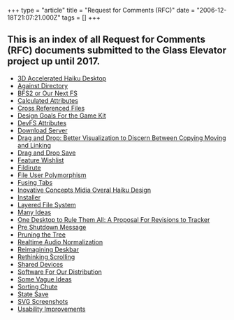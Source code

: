 +++
type = "article"
title = "Request for Comments (RFC)"
date = "2006-12-18T21:07:21.000Z"
tags = []
+++

## This is an index of all Request for Comments (RFC) documents submitted to the Glass Elevator project up until 2017.

- [3D Accelerated Haiku Desktop](3d_accelerated_haiku_desktop/)
- [Against Directory](against_directories/)
- [BFS2 or Our Next FS](bfs2_or_our_next_fs/)
- [Calculated Attributes](calculated_attributes/)
- [Cross Referenced Files](cross_referenced_files/)
- [Design Goals For the Game Kit](design_goals_for_the_game_kit/)
- [DevFS Attributes](devfs_attributes/)
- [Download Server](download_server/)
- [Drag and Drop: Better Visualization to Discern Between Copying Moving and Linking](drag_and_drop_better_visualization_to_discern_between_copying_moving_linking/)
- [Drag and Drop Save](drag_and_drop_save/)
- [Feature Wishlist](feature_wishlist/)
- [Fildirute](fildirute/)
- [File User Polymorphism](file_user_polymorphism/)
- [Fusing Tabs](fusing_tabs/)
- [Inovative Concepts Midia Overal Haiku Design](inovative_concepts_media_overal_haiku_design/)
- [Installer](installer/)
- [Layered File System](layered_file_system/)
- [Many Ideas](many_ideas/)
- [One Desktop to Rule Them All: A Proposal For Revisions to Tracker](one_desktop_to_rule_them_all_a_proposal_for_revisions_to_tracker/)
- [Pre Shutdown Message](pre_shutdown_message/)
- [Pruning the Tree](pruning_the_tree/)
- [Realtime Audio Normalization](realtime_audio_normalisation/)
- [Reimagining Deskbar](reimagining_deskbar/)
- [Rethinking Scrolling](rethinking_scrolling/)
- [Shared Devices](shared_devices/)
- [Software For Our Distribution](software_for_our_distribution/)
- [Some Vague Ideas](some_vague_ideas/)
- [Sorting Chute](sorting_chute/)
- [State Save](state_save/)
- [SVG Screenshots](svg_screenshots/)
- [Usability Improvements](usability_improvements/)
